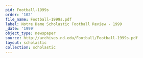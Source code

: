 ```yaml
---
pid: Football-1999s
order: '102'
file_name: Football-1999s.pdf
label: Notre Dame Scholastic Football Review - 1999
_date: '1999'
object_type: newspaper
source: http://archives.nd.edu/Football/Football-1999s.pdf
layout: scholastic
collection: scholastic
---
```

